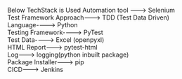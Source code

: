 Below TechStack is Used
Automation tool ---> Selenium  
Test Framework Approach---> TDD (Test Data Driven)  
Language----> Python  
Testing Framework----> PyTest  
Test Data----> Excel (openpyxl)  
HTML Report---> pytest-html  
Log---> logging(python inbuilt package)  
Package Installer---> pip  
CICD---> Jenkins  


